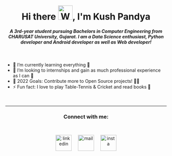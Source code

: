 <h1 align="center">Hi there <img src="https://raw.githubusercontent.com/nixin72/nixin72/master/wave.gif" 
        alt="Waving hand animated gif"
        height="45"
        width="45" />, I'm Kush Pandya</h1>
<h5 align="center">
A 3rd-year student pursuing Bachelors in Computer Engineering from CHARUSAT University, Gujarat. I am a Data Science enthusiast, Python developer and Android developer as well as Web developer!
</h5>
<br>


- 🌱 I’m currently learning everything 🤣
- 👯 I’m looking to internships and gain as much professional experience as I can 🏢
- 🥅 2022 Goals: Contribute more to Open Source projects! 🧑‍💻
- ⚡ Fun fact: I love to play Table-Tennis & Cricket and read books 📖

<br>
<hr>

<h3 align="center">Connect with me:</h3>
<br>
<p align="center">
<a href="https://www.linkedin.com/in/kush-pandya-653ba21b8/" target="blank"><img align="center" src="https://cdn-icons.flaticon.com/png/512/2168/premium/2168311.png?token=exp=1644857978~hmac=8ba72813ac345b04c67b1eca09df7dc9" alt="linkedin" height="50" width="50" /></a>&nbsp;&nbsp;&nbsp;&nbsp;
<a href="mailto:kdpandya02@gmail.com" target="blank"><img align="center" src="https://cdn-icons-png.flaticon.com/512/6244/6244710.png" alt="mail" height="50" width="50" /></a> &nbsp;&nbsp;&nbsp;
<a href="https://instagram.com/kdpandya02" target="blank"><img align="center" src="https://cdn-icons.flaticon.com/png/512/2175/premium/2175198.png?token=exp=1644857823~hmac=843421a6cf1b0b322f86300f3de4361c" alt="insta" height="50" width="50" /></a>
</p>
